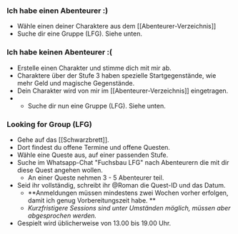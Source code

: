 ### Ich habe einen Abenteurer :)
- Wähle einen deiner Charaktere aus dem [[Abenteurer-Verzeichnis]]
- Suche dir eine Gruppe (LFG). Siehe unten.
### Ich habe keinen Abenteurer :(
- Erstelle einen Charakter und stimme dich mit mir ab.
- Charaktere über der Stufe 3 haben spezielle Startgegenstände, wie mehr Geld und magische Gegenstände. 
- Dein Charakter wird von mir im [[Abenteurer-Verzeichnis]] eingetragen.
- - Suche dir nun eine Gruppe (LFG). Siehe unten.
### Looking for Group (LFG)
- Gehe auf das [[Schwarzbrett]].
- Dort findest du offene Termine und offene Questen.
- Wähle eine Queste aus, auf einer passenden Stufe.
- Suche im Whatsapp-Chat "Fuchsbau LFG" nach Abenteurern die mit dir diese Quest angehen wollen.
	- An einer Queste nehmen 3 - 5 Abenteurer teil. 
- Seid ihr vollständig, schreibt ihr @Roman die Quest-ID und das Datum.
	- **Anmeldungen müssen mindestens zwei Wochen vorher erfolgen, damit ich genug Vorbereitungszeit habe. **
	- *Kurzfristigere Sessions sind unter Umständen möglich, müssen aber abgesprochen werden.*
- Gespielt wird üblicherweise von 13.00 bis 19.00 Uhr. 